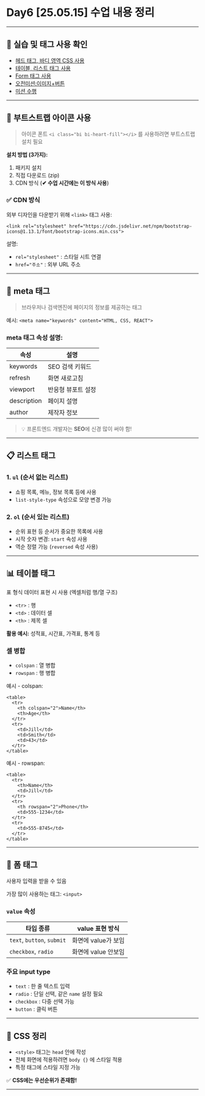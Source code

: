 # Day6 [25.05.15] 수업 내용 정리

---

## 🔧 실습 및 태그 사용 확인

- [헤드 태그, 바디 영역 CSS 사용](./headTag.html)
- [테이블, 리스트 태그 사용](./listTag.html)
- [Form 태그 사용](./formTag.html)
- [오전미션:이미지+버튼](./mission/test.html)
- [미션 수행](./mission/)

---

## 🎨 부트스트랩 아이콘 사용

> 아이콘 폰트 `<i class="bi bi-heart-fill"></i>` 를 사용하려면 부트스트랩 설치 필요  

**설치 방법 (3가지):**
1. 패키지 설치
2. 직접 다운로드 (zip)
3. CDN 방식 (**✔ 수업 시간에는 이 방식 사용**)

### ✅ CDN 방식

외부 디자인을 다운받기 위해 `<link>` 태그 사용:

```
<link rel="stylesheet" href="https://cdn.jsdelivr.net/npm/bootstrap-icons@1.13.1/font/bootstrap-icons.min.css">
```
   
설명:
- ``rel="stylesheet"`` : 스타일 시트 연결
- ``href="주소"`` : 외부 URL 주소

---

## 🧾 meta 태그

> 브라우저나 검색엔진에 페이지의 정보를 제공하는 태그

예시:
```<meta name="keywords" content="HTML, CSS, REACT">```

### meta 태그 속성 설명:

| 속성        | 설명                       |
|-------------|----------------------------|
| keywords    | SEO 검색 키워드            |
| refresh     | 화면 새로고침              |
| viewport    | 반응형 뷰포트 설정         |
| description | 페이지 설명                |
| author      | 제작자 정보                |

> 💡 프론트엔드 개발자는 **SEO**에 신경 많이 써야 함!

---

## 📋 리스트 태그

### 1. `ul` (순서 없는 리스트)
- 쇼핑 목록, 메뉴, 정보 목록 등에 사용
- `list-style-type` 속성으로 모양 변경 가능

### 2. `ol` (순서 있는 리스트)
- 순위 표현 등 순서가 중요한 목록에 사용
- 시작 숫자 변경: `start` 속성 사용
- 역순 정렬 가능 (`reversed` 속성 사용)

---

## 📊 테이블 태그

표 형식 데이터 표현 시 사용 (엑셀처럼 행/열 구조)

- `<tr>` : 행
- `<td>` : 데이터 셀
- `<th>` : 제목 셀

**활용 예시:** 성적표, 시간표, 가격표, 통계 등

### 셀 병합

- `colspan` : 열 병합
- `rowspan` : 행 병합

예시 - colspan:
```
<table>
  <tr>
    <th colspan="2">Name</th>
    <th>Age</th>
  </tr>
  <tr>
    <td>Jill</td>
    <td>Smith</td>
    <td>43</td>
  </tr>
</table>
```

예시 - rowspan:
```
<table>
  <tr>
    <th>Name</th>
    <td>Jill</td>
  </tr>
  <tr>
    <th rowspan="2">Phone</th>
    <td>555-1234</td>
  </tr>
  <tr>
    <td>555-8745</td>
  </tr>
</table>
```

---

## 📝 폼 태그

사용자 입력을 받을 수 있음

가장 많이 사용하는 태그: ``<input>``

### `value` 속성

| 타입 종류            | value 표현 방식          |
|----------------------|--------------------------|
| `text`, `button`, `submit` | 화면에 value가 보임 |
| `checkbox`, `radio`        | 화면에 value 안보임  |

### 주요 input type

- ``text`` : 한 줄 텍스트 입력
- ``radio`` : 단일 선택, 같은 `name` 설정 필요
- ``checkbox`` : 다중 선택 가능
- ``button`` : 클릭 버튼

---

## 🎨 CSS 정리

- `<style>` 태그는 `head` 안에 작성
- 전체 화면에 적용하려면 ``body {}`` 에 스타일 적용
- 특정 태그에 스타일 지정 가능

✅ **CSS에는 우선순위가 존재함!**

---
